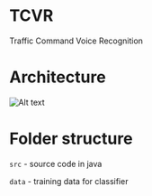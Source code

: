 # TCVR 
Traffic Command Voice Recognition

# Architecture
![Alt text](https://github.com/yguan004/tcvr/blob/master/doc/ml_architecture.png "Architecture")

# Folder structure
`src` - source code in java

`data` - training data for classifier
